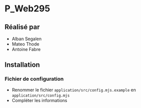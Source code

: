 # P_Web295

## Réalisé par

- Alban Segalen
- Mateo Thode
- Antoine Fabre

## Installation

### Fichier de configuration

- Renommer le fichier `application/src/config.mjs.example` en `application/src/config.mjs`
- Compléter les informations
